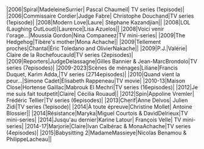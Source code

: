 |2006|Spiral|MadeleineSurrier| Pascal Chaumeil| TV series (1episode)|
|2006|Commissaire Cordier|Judge Fabre| Christophe Douchand|TV series (1episode)|
|2008|Modern Love|Laure| Stéphane Kazandjian||
|2008|LOL (Laughing OutLoud)|Laurence|Lisa Azuelos||
|2008|Voici venir l'orage...|Moussia Gordon|Nina Companeez|TV mini-series|
|2009|The Hedgehog|Tibère's mother|Mona Achache||
|2009|Tellement proches|Chantal|Éric Toledano and OlivierNakache||
|2009|P.J.|Valérie| Claire de la Rochefoucauld|TV series (2episodes)|
|2009|Reporters|JudgeDelassagne|Gilles Bannier & Jean-MarcBrondolo|TV series (7episodes)|
|2009-2023|Scènes de ménages|Liliane|Francis Duquet, Karim Adda,|TV series (2714episodes)|
|2010|Quand vient la peur...|Simone Cadet|Élisabeth Rappeneau|TV movie|
|2010-13|Maison Close|Hortense Gaillac|Mabrouk El Mechri|TV series (16episodes)|
|2012|Je me suis fait toutpetit|Claire| Cécilia Rouaud||
|2012|Spin|Appoline Vremler| Frédéric Tellier|TV series (6episodes)|
|2013|Cherif|Anne Delvos| Julien Zidi|TV series (1episode)|
|2014|À toute épreuve|Christine Mollet| Antoine Blossier||
|2014|Résistance|Maryka|Miguel Courtois & DavidDelrieux|TV mini-series|
|2014|Jusqu'au dernier|Karine Latour| François Velle| TV mini-series|
|2014-17|Marjorie|Claire|Ivan Calbérac & MonaAchache|TV series (4episodes)|
|2015|Babysitting 2|MadameMassieye|Nicolas Benamou & PhilippeLacheau||
